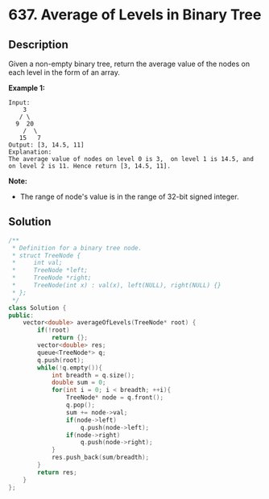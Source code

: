 # 637. Average of Levels in Binary Tree

## Description

Given a non-empty binary tree, return the average value of the nodes on each level in the form of an array.

**Example 1:**

```
Input:
    3
   / \
  9  20
    /  \
   15   7
Output: [3, 14.5, 11]
Explanation:
The average value of nodes on level 0 is 3,  on level 1 is 14.5, and on level 2 is 11. Hence return [3, 14.5, 11].
```

**Note:**

- The range of node's value is in the range of 32-bit signed integer.

## Solution

```cpp
/**
 * Definition for a binary tree node.
 * struct TreeNode {
 *     int val;
 *     TreeNode *left;
 *     TreeNode *right;
 *     TreeNode(int x) : val(x), left(NULL), right(NULL) {}
 * };
 */
class Solution {
public:
    vector<double> averageOfLevels(TreeNode* root) {
        if(!root)
            return {};
        vector<double> res;
        queue<TreeNode*> q;
        q.push(root);
        while(!q.empty()){
            int breadth = q.size();
            double sum = 0;
            for(int i = 0; i < breadth; ++i){
                TreeNode* node = q.front();
                q.pop();
                sum += node->val;
                if(node->left)
                    q.push(node->left);
                if(node->right)
                    q.push(node->right);
            }
            res.push_back(sum/breadth);
        }
        return res;
    }
};
```